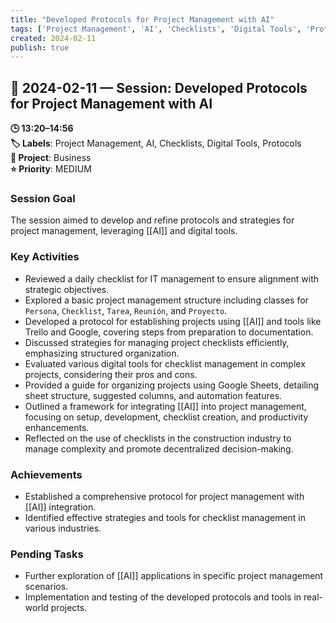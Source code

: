 ```yaml
---
title: "Developed Protocols for Project Management with AI"
tags: ['Project Management', 'AI', 'Checklists', 'Digital Tools', 'Protocols']
created: 2024-02-11
publish: true
---
```


## 📅 2024-02-11 — Session: Developed Protocols for Project Management with AI

**🕒 13:20–14:56**  
**🏷️ Labels**: Project Management, AI, Checklists, Digital Tools, Protocols  
**📂 Project**: Business  
**⭐ Priority**: MEDIUM  


### Session Goal
The session aimed to develop and refine protocols and strategies for project management, leveraging [[AI]] and digital tools.

### Key Activities
- Reviewed a daily checklist for IT management to ensure alignment with strategic objectives.
- Explored a basic project management structure including classes for `Persona`, `Checklist`, `Tarea`, `Reunión`, and `Proyecto`.
- Developed a protocol for establishing projects using [[AI]] and tools like Trello and Google, covering steps from preparation to documentation.
- Discussed strategies for managing project checklists efficiently, emphasizing structured organization.
- Evaluated various digital tools for checklist management in complex projects, considering their pros and cons.
- Provided a guide for organizing projects using Google Sheets, detailing sheet structure, suggested columns, and automation features.
- Outlined a framework for integrating [[AI]] into project management, focusing on setup, development, checklist creation, and productivity enhancements.
- Reflected on the use of checklists in the construction industry to manage complexity and promote decentralized decision-making.

### Achievements
- Established a comprehensive protocol for project management with [[AI]] integration.
- Identified effective strategies and tools for checklist management in various industries.

### Pending Tasks
- Further exploration of [[AI]] applications in specific project management scenarios.
- Implementation and testing of the developed protocols and tools in real-world projects.
